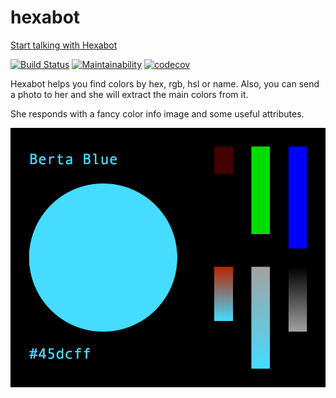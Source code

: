 # hexabot

[Start talking with Hexabot](https://t.me/HexaBot)

[![Build Status](https://travis-ci.org/qwhex/hexabot.svg?branch=master)](https://travis-ci.org/qwhex/hexabot)
[![Maintainability](https://api.codeclimate.com/v1/badges/6f2ac59bde8a71e3393e/maintainability)](https://codeclimate.com/github/qwhex/hexabot/maintainability)
[![codecov](https://codecov.io/gh/qwhex/hexabot/branch/master/graph/badge.svg)](https://codecov.io/gh/qwhex/hexabot)

Hexabot helps you find colors by hex, rgb, hsl or name.
Also, you can send a photo to her and she will extract the main colors from it.

She responds with a fancy color info image and some useful attributes.

![Berta Blue (#45dcff) color info](https://github.com/qwhex/hexabot/raw/master/cache/%2345dcff.png)
